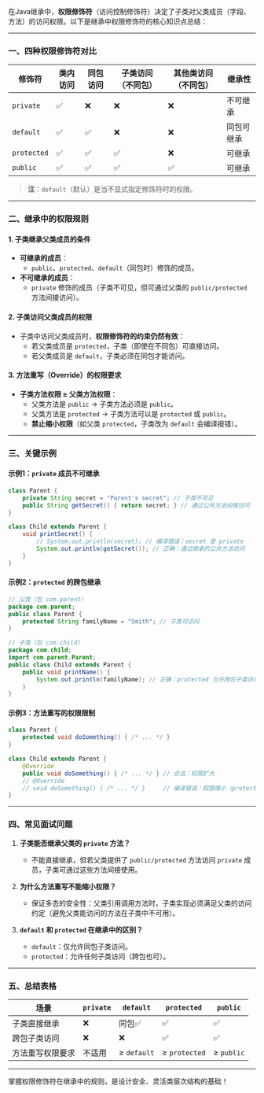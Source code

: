 在Java继承中，**权限修饰符**（访问控制修饰符）决定了子类对父类成员（字段、方法）的访问权限。以下是继承中权限修饰符的核心知识点总结：

---

### 一、四种权限修饰符对比

| 修饰符         | 类内访问 | 同包访问 | 子类访问（不同包） | 其他类访问（不同包） | 继承性   |
|-------------|------|------|-----------|------------|-------|
| `private`   | ✅    | ❌    | ❌         | ❌          | 不可继承  |
| `default`   | ✅    | ✅    | ❌         | ❌          | 同包可继承 |
| `protected` | ✅    | ✅    | ✅         | ❌          | 可继承   |
| `public`    | ✅    | ✅    | ✅         | ✅          | 可继承   |

> **注**：`default`（默认）是当不显式指定修饰符时的权限。

---

### 二、继承中的权限规则

#### 1. **子类继承父类成员的条件**

- **可继承的成员**：
    - `public`、`protected`、`default`（同包时）修饰的成员。
- **不可继承的成员**：
    - `private` 修饰的成员（子类不可见，但可通过父类的 `public/protected` 方法间接访问）。

#### 2. **子类访问父类成员的权限**

- 子类中访问父类成员时，**权限修饰符的约束仍然有效**：
    - 若父类成员是 `protected`，子类（即使在不同包）可直接访问。
    - 若父类成员是 `default`，子类必须在同包才能访问。

#### 3. **方法重写（Override）的权限要求**

- **子类方法权限 ≥ 父类方法权限**：
    - 父类方法是 `public` → 子类方法必须是 `public`。
    - 父类方法是 `protected` → 子类方法可以是 `protected` 或 `public`。
    - **禁止缩小权限**（如父类 `protected`，子类改为 `default` 会编译报错）。

---

### 三、关键示例

#### 示例1：`private` 成员不可继承

```java
class Parent {
    private String secret = "Parent's secret"; // 子类不可见
    public String getSecret() { return secret; } // 通过公共方法间接访问
}

class Child extends Parent {
    void printSecret() {
        // System.out.println(secret); // 编译错误：secret 是 private
        System.out.println(getSecret()); // 正确：通过继承的公共方法访问
    }
}
```

#### 示例2：`protected` 的跨包继承

```java
// 父类（包 com.parent）
package com.parent;
public class Parent {
    protected String familyName = "Smith"; // 子类可访问
}

// 子类（包 com.child）
package com.child;
import com.parent.Parent;
public class Child extends Parent {
    public void printName() {
        System.out.println(familyName); // 正确：protected 允许跨包子类访问
    }
}
```

#### 示例3：方法重写的权限限制

```java
class Parent {
    protected void doSomething() { /* ... */ }
}

class Child extends Parent {
    @Override
    public void doSomething() { /* ... */ } // 合法：权限扩大
    // @Override
    // void doSomething() { /* ... */ }     // 编译错误：权限缩小（protected → default）
}
```

---

### 四、常见面试问题

1. **子类能否继承父类的 `private` 方法？**
    - 不能直接继承，但若父类提供了 `public/protected` 方法访问 `private` 成员，子类可通过这些方法间接使用。

2. **为什么方法重写不能缩小权限？**
    - 保证多态的安全性：父类引用调用方法时，子类实现必须满足父类的访问约定（避免父类能访问的方法在子类中不可用）。

3. **`default` 和 `protected` 在继承中的区别？**
    - `default`：仅允许同包子类访问。
    - `protected`：允许任何子类访问（跨包也可）。

---

### 五、总结表格

| 场景       | `private` | `default`   | `protected`   | `public`   |
|----------|-----------|-------------|---------------|------------|
| 子类直接继承   | ❌         | 同包✅         | ✅             | ✅          |
| 跨包子类访问   | ❌         | ❌           | ✅             | ✅          |
| 方法重写权限要求 | 不适用       | ≥ `default` | ≥ `protected` | ≥ `public` |

---

掌握权限修饰符在继承中的规则，是设计安全、灵活类层次结构的基础！